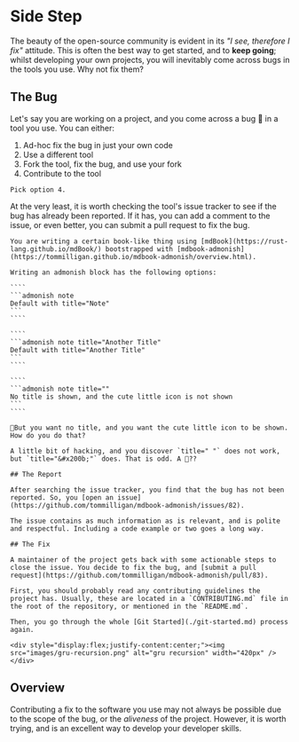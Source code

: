 # Side Step 

The beauty of the open-source community is evident in its _"I see, therefore I fix"_ attitude. This is often the best way to get started, and to **keep going**; whilst developing your own projects, you will inevitably come across bugs in the tools you use. Why not fix them?

## The Bug 

Let's say you are working on a project, and you come across a bug 🐛 in a tool you use. You can either:

1. Ad-hoc fix the bug in just your own code 
2. Use a different tool 
3. Fork the tool, fix the bug, and use your fork 
4. Contribute to the tool 

```admonish hint
Pick option 4.
```

At the very least, it is worth checking the tool's issue tracker to see if the bug has already been reported. If it has, you can add a comment to the issue, or even better, you can submit a pull request to fix the bug.

<!-- prettier-ignore -->
~~~admonish example title="Example Time" collapsible=true
You are writing a certain book-like thing using [mdBook](https://rust-lang.github.io/mdBook/) bootstrapped with [mdbook-admonish](https://tommilligan.github.io/mdbook-admonish/overview.html).

Writing an admonish block has the following options:

````
```admonish note
Default with title="Note"
```
````

````
```admonish note title="Another Title"
Default with title="Another Title"
```
````

````
```admonish note title=""
No title is shown, and the cute little icon is not shown
```
````

🤔But you want no title, and you want the cute little icon to be shown. How do you do that?

A little bit of hacking, and you discover `title=" "` does not work, but `title="&#x200b;"` does. That is odd. A 🐛??

## The Report

After searching the issue tracker, you find that the bug has not been reported. So, you [open an issue](https://github.com/tommilligan/mdbook-admonish/issues/82).

The issue contains as much information as is relevant, and is polite and respectful. Including a code example or two goes a long way.

## The Fix

A maintainer of the project gets back with some actionable steps to close the issue. You decide to fix the bug, and [submit a pull request](https://github.com/tommilligan/mdbook-admonish/pull/83).

First, you should probably read any contributing guidelines the project has. Usually, these are located in a `CONTRIBUTING.md` file in the root of the repository, or mentioned in the `README.md`.

Then, you go through the whole [Git Started](./git-started.md) process again.

<div style="display:flex;justify-content:center;"><img src="images/gru-recursion.png" alt="gru recursion" width="420px" /></div>

~~~

## Overview

Contributing a fix to the software you use may not always be possible due to the scope of the bug, or the _aliveness_ of the project. However, it is worth trying, and is an excellent way to develop your developer skills.
